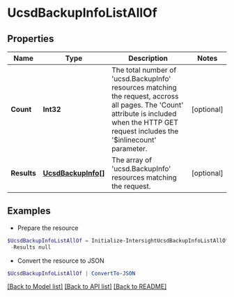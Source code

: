# UcsdBackupInfoListAllOf
## Properties

Name | Type | Description | Notes
------------ | ------------- | ------------- | -------------
**Count** | **Int32** | The total number of &#39;ucsd.BackupInfo&#39; resources matching the request, accross all pages. The &#39;Count&#39; attribute is included when the HTTP GET request includes the &#39;$inlinecount&#39; parameter. | [optional] 
**Results** | [**UcsdBackupInfo[]**](UcsdBackupInfo.md) | The array of &#39;ucsd.BackupInfo&#39; resources matching the request. | [optional] 

## Examples

- Prepare the resource
```powershell
$UcsdBackupInfoListAllOf = Initialize-IntersightUcsdBackupInfoListAllOf  -Count null `
 -Results null
```

- Convert the resource to JSON
```powershell
$UcsdBackupInfoListAllOf | ConvertTo-JSON
```

[[Back to Model list]](../README.md#documentation-for-models) [[Back to API list]](../README.md#documentation-for-api-endpoints) [[Back to README]](../README.md)

